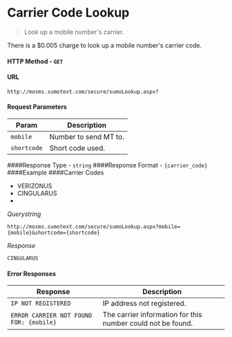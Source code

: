 Carrier Code Lookup
======
> Look up a mobile number's carrier.

There is a $0.005 charge to look up a mobile number's carrier code.

#### HTTP Method - `GET`

#### URL
```
http://mosms.sumotext.com/secure/sumoLookup.aspx?
```
#### Request Parameters
Param | Description
--- | --- 
`mobile` | Number to send MT to. 
`shortcode` | Short code used.

####Response Type - `string`
####Response Format - `{carrier_code}`
####Example
####Carrier Codes
* VERIZONUS
* CINGULARUS
* 
*Querystring*
```
http://mosms.sumotext.com/secure/sumoLookup.aspx?mobile={mobile}&shortcode={shortcode}
```
*Response*
```
CINGULARUS
```

#### Error Responses
Response | Description
--- | --- 
`IP NOT REGISTERED` | IP address not registered.
`ERROR CARRIER NOT FOUND FOR: {mobile}` | The carrier information for this number could not be found.


